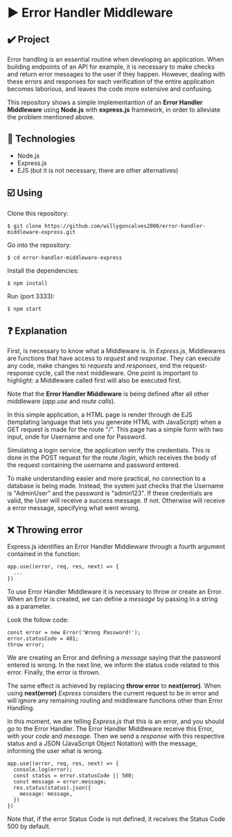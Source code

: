 # :arrow_forward: Error Handler Middleware
## :heavy_check_mark: Project

Error handling is an essential routine when developing an application. When building endpoints of an API for example, it is necessary to make checks and return error messages to the user if they happen. However, dealing with these errors and responses for each verification of the entire application becomes laborious, and leaves the code more extensive and confusing.

This repository shows a simple implementantion of an **Error Handler Middleware** using **Node.js** with **express.js** framework, 
in order to alleviate the problem mentioned above.

## :rocket: Technologies
* Node.js
* Express.js
* EJS (but it is not necessary, there are other alternatives)

## :ballot_box_with_check: Using
Clone this repository:
```
$ git clone https://github.com/willygoncalves2000/error-handler-middleware-express.git
```
Go into the repository:
```
$ cd error-handler-middleware-express
```
Install the dependencies:
```
$ npm install
```
Run (port 3333):
```
$ npm start
```
## :question: Explanation
First, is necessary to know what a Middleware is. In *Express.js*, Middlewares are functions that have access to *request* and *response*. They can execute any code, make changes to *requests* and *responses*, end the request-response cycle, call the next middleware. One point is important to highlight: a Middleware called first will also be executed first.

Note that the **Error Handler Middleware** is being defined after all other middleware (*app.use* and *route calls*).

In this simple application, a HTML page is render through de EJS (templating language that lets you generate HTML with JavaScript) when a GET request is made for the route "/". This page has a simple form with two input, onde for Username and one for Password. 

Simulating a login service, the application verify the credentials. This is done in the POST request for the route */login*, which receives the body of the request containing the username and password entered. 

To make understanding easier and more practical, no connection to a database is being made. Instead, the system just checks that the Username is "AdminUser" and the password is "admin123". If these credentials are valid, the User will receive a success message. If not. Otherwise will receive a error message, specifying what went wrong.
 
## :x: Throwing error
Express.js identifies an Error Handler Middleware through a fourth argument contained in the function:
```
app.use((error, req, res, next) => {
  ...
})
```
To use Error Handler Middleware it is necessary to throw or create an Error. When an Error is created, we can define a *message* by passing in a string as a parameter. 

Look the follow code:
```
const error = new Error('Wrong Password!');
error.statusCode = 401;
throw error;
```
We are creating an Error and defining a *message* saying that the password entered is wrong. In the next line, we inform the status code related to this error. Finally, the error is thrown. 

The same effect is achieved by replacing **throw error** to **next(error)**. When using **next(error)** *Express* considers the current request to be in error and will ignore any remaining routing and middleware functions other than Error Handling.

In this moment, we are telling *Express.js* that this is an error, and you should go to the Error Handler. The Error Handler Middleware receive this Error, with your *code* and *message*. Then we send a *response* with this respective status and a JSON (JavaScript Object Notation) with the message, informing the user what is wrong.
```
app.use((error, req, res, next) => {
  console.log(error);
  const status = error.statusCode || 500;
  const message = error.message;
  res.status(status).json({
    message: message,
  })
})
```

Note that, if the error Status Code is not defined, it receives the Status Code 500 by default.